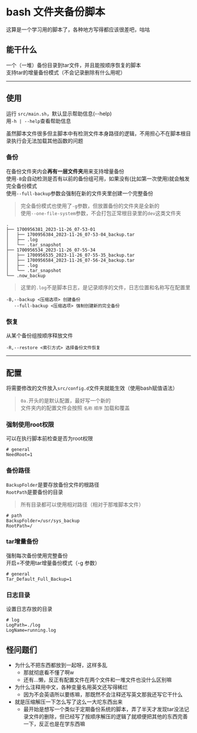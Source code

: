 # bash 文件夹备份脚本

这算是一个学习用的脚本了，各种地方写得都应该很差吧，咕咕

## 能干什么

一个（一堆）备份目录到tar文件，并且能按顺序恢复的脚本\
支持tar的增量备份模式（不会记录删除有什么用呢）

---

## 使用

运行 `src/main.sh`，默认显示帮助信息(--help)\
用`-h | --help`查看帮助信息

虽然脚本文件很多但主脚本中有检测文件本身路径的逻辑，不用担心不在脚本根目录执行会无法加载其他函数的问题

### 备份

在备份文件夹内会**再有一层文件夹**用来支持增量备份\
使用`-B`会自动检测是否有以前的备份组可用，如果没有(比如第一次使用)就会触发完全备份模式\
使用`--full-backup`参数会强制在新的文件夹里创建一个完整备份

> 完全备份模式也使用了`-g`参数，但放置备份的文件夹是全新的\
> 使用`--one-file-system`参数，不会打包正常根目录里的`dev`这类文件夹

```text
.
├── 1700956381_2023-11-26_07-53-01
│   ├── 1700956384_2023-11-26_07-53-04_backup.tar
│   ├── .log
│   └── .tar_snapshot
├── 1700956534_2023-11-26_07-55-34
│   ├── 1700956535_2023-11-26_07-55-35_backup.tar
│   ├── 1700956584_2023-11-26_07-56-24_backup.tar
│   ├── .log
│   └── .tar_snapshot
└── .now_backup
```

> 这里的`.log`不是脚本日志，是记录顺序的文件，日志位置和名称写在配置里

```text
-B,--backup <压缩选项> 创建备份
   --full-backup <压缩选项> 强制创建新的完全备份
```

### 恢复

从某个备份组按顺序释放文件

```text
-R,--restore <索引方式> 选择备份文件恢复
```

---

## 配置

将需要修改的文件放入`src/config.d`文件夹就能生效（使用bash赋值语法）

> `0a.`开头的是默认配置，最好写一个新的\
> 文件夹内的配置文件会按照 `名称` `顺序` 加载和覆盖

### 强制使用root权限

可以在执行脚本前检查是否为root权限

```shell
# general
NeedRoot=1
```

### 备份路径

`BackupFolder`是要存放备份文件的根路径\
`RootPath`是要备份的目录

> 所有目录都可以使用相对路径（相对于那堆脚本文件）

```shell
# path
BackupFolder=/usr/sys_backup
RootPath=/
```

### tar增量备份

强制每次备份使用完整备份\
开启=不使用tar增量备份模式（-g 参数）

```shell
# general
Tar_Default_Full_Backup=1
```

### 日志目录

设置日志存放的目录

```shell
# log
LogPath=./log
LogName=running.log
```

## 怪问题们

- 为什么不把东西都放到一起呀，这样多乱
  - 那就彻底看不懂了啊w
  - 还有...懒，反正有配置文件在两个文件和一堆文件也没什么区别嘛
- 为什么注释用中文，各种变量名用英文还写得稀烂
  - 因为不会英语所以要练嘛，那既然不会注释还写英文那我还写它干什么
- 就是压缩解压一下怎么写了这么一大坨东西出来
  - 最开始是想写一个类似于定期备份系统的脚本，弄了半天才发现tar没法记录文件的删除，但已经写了按顺序解压的逻辑了就顺便把其他的东西完善一下，反正也是在学东西嘛
